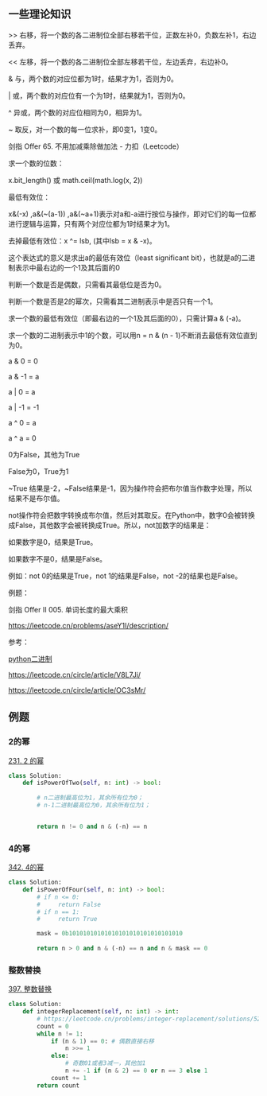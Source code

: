 ## 一些理论知识

\>> 右移，将一个数的各二进制位全部右移若干位，正数左补0，负数左补1，右边丢弃。

<< 左移，将一个数的各二进制位全部左移若干位，左边丢弃，右边补0。

& 与，两个数的对应位都为1时，结果才为1，否则为0。

| 或，两个数的对应位有一个为1时，结果就为1，否则为0。

^ 异或，两个数的对应位相同为0，相异为1。

~ 取反，对一个数的每一位求补，即0变1，1变0。

剑指 Offer 65. 不用加减乘除做加法 - 力扣（Leetcode）

求一个数的位数：

x.bit_length() 或 math.ceil(math.log(x, 2))

最低有效位：

x&(-x) ,a&(~(a-1)) ,a&(~a+1)表示对a和-a进行按位与操作，即对它们的每一位都进行逻辑与运算，只有两个对应位都为1时结果才为1。

去掉最低有效位：x ^= lsb, (其中lsb = x & -x)。

这个表达式的意义是求出a的最低有效位（least significant bit），也就是a的二进制表示中最右边的一个1及其后面的0

判断一个数是否是偶数，只需看其最低位是否为0。

判断一个数是否是2的幂次，只需看其二进制表示中是否只有一个1。

求一个数的最低有效位（即最右边的一个1及其后面的0），只需计算a & (-a)。

求一个数的二进制表示中1的个数，可以用n = n & (n - 1)不断消去最低有效位直到为0。

a & 0 = 0

a & -1 = a

a | 0 = a

a | -1 = -1

a ^ 0 = a

a ^ a = 0

0为False，其他为True

False为0，True为1

~True 结果是-2，~False结果是-1，因为操作符会把布尔值当作数字处理，所以结果不是布尔值。

not操作符会把数字转换成布尔值，然后对其取反。在Python中，数字0会被转换成False，其他数字会被转换成True。所以，not加数字的结果是：

如果数字是0，结果是True。

如果数字不是0，结果是False。

例如：not 0的结果是True，not 1的结果是False，not -2的结果也是False。

例题：

剑指 Offer II 005. 单词长度的最大乘积

https://leetcode.cn/problems/aseY1I/description/

参考：

[python二进制](https://leetcode.cn/problems/bu-yong-jia-jian-cheng-chu-zuo-jia-fa-lcof/description/)

https://leetcode.cn/circle/article/V8L7Ji/

https://leetcode.cn/circle/article/OC3sMr/



## 例题

### 2的幂

[231. 2 的幂](https://leetcode.cn/problems/power-of-two/)

```python
class Solution:
    def isPowerOfTwo(self, n: int) -> bool:
        
        # n二进制最高位为1，其余所有位为0；
        # n-1二进制最高位为0，其余所有位为1；


        return n != 0 and n & (-n) == n
```



### 4的幂

[342. 4的幂](https://leetcode.cn/problems/power-of-four/)

```python
class Solution:
    def isPowerOfFour(self, n: int) -> bool:
        # if n <= 0:
        #     return False
        # if n == 1:
        #     return True

        mask = 0b10101010101010101010101010101010
        
        return n > 0 and n & (-n) == n and n & mask == 0
```



### 整数替换

[397. 整数替换](https://leetcode.cn/problems/integer-replacement/)

```python
class Solution:
    def integerReplacement(self, n: int) -> int:
        # https://leetcode.cn/problems/integer-replacement/solutions/52818/wei-yun-suan-by-ma-xing/
        count = 0
        while n != 1:
            if (n & 1) == 0: # 偶数直接右移
                n >>= 1
            else:
                # 奇数01或者3减一，其他加1
                n += -1 if (n & 2) == 0 or n == 3 else 1  
            count += 1
        return count

```


